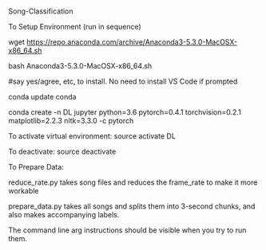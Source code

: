 #
Song-Classification

To Setup Environment (run in sequence)

wget https://repo.anaconda.com/archive/Anaconda3-5.3.0-MacOSX-x86_64.sh

bash Anaconda3-5.3.0-MacOSX-x86_64.sh

#say yes/agree, etc, to install. No need to install VS Code if prompted

conda update conda

conda create -n DL jupyter python=3.6 pytorch=0.4.1 torchvision=0.2.1 matplotlib=2.2.3 nltk=3.3.0 -c pytorch

To activate virtual environment:
source activate DL

To deactivate:
source deactivate


To Prepare Data:

reduce_rate.py takes song files and reduces the frame_rate to make it more workable

prepare_data.py takes all songs and splits them into 3-second chunks, and also makes
accompanying labels.

The command line arg instructions should be visible when you try to run them.
